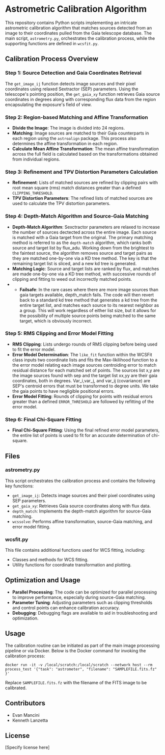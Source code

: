 # Astrometric Calibration Algorithm

This repository contains Python scripts implementing an intricate astrometric calibration algorithm that matches sources detected from an image to their coordinates pulled from the Gaia telescope database. The main script, `astrometry.py`, orchestrates the calibration process, while the supporting functions are defined in `wcsfit.py`.

## Calibration Process Overview

### Step 1: Source Detection and Gaia Coordinates Retrieval

The `get_image_ij` function detects image sources and their pixel coordinates using relaxed Sextractor (SEP) parameters. Using the telescope's pointing position, the `get_gaia_xy` function retrieves Gaia source coordinates in degrees along with corresponding flux data from the region encapsulating the exposure's field of view.

### Step 2: Region-based Matching and Affine Transformation

- **Divide the Image**: The image is divided into 24 regions.
- **Matching**: Image sources are matched to their Gaia counterparts in each region using the `astroalign` package. This process also determines the affine transformation in each region.
- **Calculate Mean Affine Transformation**: The mean affine transformation across the full field is calculated based on the transformations obtained from individual regions.

### Step 3: Refinement and TPV Distortion Parameters Calculation

- **Refinement**: Lists of matched sources are refined by clipping pairs with root mean square (rms) match distances greater than a defined `CLIPPING_THRESHOLD`.
- **TPV Distortion Parameters**: The refined lists of matched sources are used to calculate the TPV distortion parameters.

### Step 4: Depth-Match Algorithm and Source-Gaia Matching

- **Depth-Match Algorithm**: Sexctractor parameters are relaxed to increase the number of sources dectected across the entire image. Each source is matched with a Gaia target from the original. The primary matching method is referred to as the `depth-match` algorithm, which ranks both source and target list by flux_adu. Working down from the brightest to the faintest source, the algorithm removes source and target pairs as they are matched one-by-one via a KD tree method. The key is that the remaining target list is sliced, and a new kd tree is generated.
- **Matching Logic**: Source and target lists are ranked by flux, and matches are made one-by-one via a KD tree method, with successive rounds of clipping and fitting to weed out incorrectly matched points.
- - **Failsafe**: In the rare cases where there are more image sources than gaia targets available, depth_match fails. The code will then revert back to a standard kd tree method that generates a kd tree from the entire target list, and matches each source to its nearest neighbor as a group. This will work regardless of either list size, but it allows for the possibility of multiple source points being matched
to the same target, which is obviously incorrect. 

### Step 5: RMS Clipping and Error Model Fitting

- **RMS Clipping**: Lists undergo rounds of RMS clipping before being used to fit the error model.
- **Error Model Determination**: The `like_fit` function within the WCSFit class inputs two coordinate lists and fits the Max-likilihood function to a the error model
relating each image sources centroiding error to match residual distance for each matched set of points. The sources list x,y are the image sources found with sep and the target list xx,yy are their gaia coordinates, both in degrees. Var_i,var_j, and var_ij (covariance) are SEP's centroid errors that must be transformed to degree units. We take the gaia points to have negligible positional errors.
- **Error Model Fitting**: Rounds of clipping for points with residual errors greater than a defined `ERROR_THRESHOLD` are followed by refitting of the error model.

### Step 6: Final Chi-Square Fitting

- **Final Chi-Square Fitting**: Using the final refined error model parameters, the entire list of points is used to fit for an accurate determination of chi-square.

## Files

### astrometry.py

This script orchestrates the calibration process and contains the following key functions:

- `get_image_ij`: Detects image sources and their pixel coordinates using SEP parameters.
- `get_gaia_xy`: Retrieves Gaia source coordinates along with flux data.
- `depth_match`: Implements the depth-match algorithm for source-Gaia matching.
- `wcssolve`: Performs affine transformation, source-Gaia matching, and error model fitting.

### wcsfit.py

This file contains additional functions used for WCS fitting, including:

- Classes and methods for WCS fitting.
- Utility functions for coordinate transformation and plotting.

## Optimization and Usage

- **Parallel Processing**: The code can be optimized for parallel processing to improve performance, especially during source-Gaia matching.
- **Parameter Tuning**: Adjusting parameters such as clipping thresholds and control points can enhance calibration accuracy.
- **Debugging**: Debugging flags are available to aid in troubleshooting and optimization.

## Usage

The calibration routine can be initiated as part of the main image processing pipeline or via Docker. Below is the Docker command for invoking the calibration process:

```
docker run -it -v /local/scratch:/local/scratch --network host --rm process_test '{"task": "astrometer", "filename": "SAMPLEFILE.fits.fz" }'
```

Replace `SAMPLEFILE.fits.fz` with the filename of the FITS image to be calibrated.

## Contributors

- Evan Mancini
- Kenneth Lanzetta
  

## License

[Specify license here]
